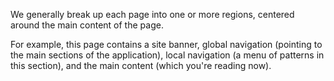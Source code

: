 We generally break up each page into one or more regions, centered around
the main content of the page.

For example, this page contains a site banner, global navigation (pointing to 
the main sections of the application), local navigation (a menu of patterns in this
section), and the main content (which you're reading now).

